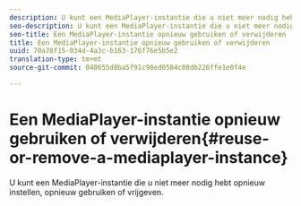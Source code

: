 ```yaml
---
description: U kunt een MediaPlayer-instantie die u niet meer nodig hebt opnieuw instellen, opnieuw gebruiken of vrijgeven.
seo-description: U kunt een MediaPlayer-instantie die u niet meer nodig hebt opnieuw instellen, opnieuw gebruiken of vrijgeven.
seo-title: Een MediaPlayer-instantie opnieuw gebruiken of verwijderen
title: Een MediaPlayer-instantie opnieuw gebruiken of verwijderen
uuid: 70a78f15-034d-4a3c-b163-176f76e5b5e2
translation-type: tm+mt
source-git-commit: 040655d8ba5f91c98ed0584c08db226ffe1e0f4e

---
```



# Een MediaPlayer-instantie opnieuw gebruiken of verwijderen{#reuse-or-remove-a-mediaplayer-instance}

U kunt een MediaPlayer-instantie die u niet meer nodig hebt opnieuw instellen, opnieuw gebruiken of vrijgeven.

